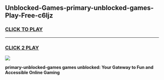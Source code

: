 
## Unblocked-Games-primary-unblocked-games-Play-Free-c6ljz
<h3>
<a href="https://premium76.site?title=primary-unblocked-games&ref=09A">CLICK TO PLAY</a></h3>
<hr>

<h3>
<a href="https://premium76.site?title=primary-unblocked-games&ref=09A">CLICK 2 PLAY</a>
  
</h3>

<a href="https://premium76.site?title=primary-unblocked-games&ref=09A"><img src="https://clearcache.store/games.png"></a>


**primary-unblocked-games games unblocked: Your Gateway to Fun and Accessible Online Gaming**
